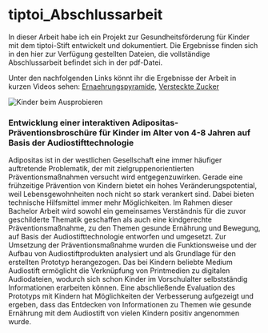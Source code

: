 # tiptoi_Abschlussarbeit

In dieser Arbeit habe ich ein Projekt zur Gesundheitsförderung für Kinder mit dem tiptoi-Stift entwickelt und dokumentiert. Die Ergebnisse finden sich in den hier zur Verfügung gestellten Dateien, die vollständige Abschlussarbeit befindet sich in der pdf-Datei.

Unter den nachfolgenden Links könnt ihr die Ergebnisse der Arbeit in kurzen Videos sehen: [Ernaehrungspyramide](https://youtu.be/hEyZJ95rms8), [Versteckte Zucker](https://youtu.be/E92o13Wb-SQ)

![Kinder beim Ausprobieren](Bilder/KinderbeimAusprobieren.png)


### Entwicklung einer interaktiven Adipositas-Präventionsbroschüre für Kinder im Alter von 4-8 Jahren auf Basis der Audiostifttechnologie
Adipositas ist in der westlichen Gesellschaft eine immer häufiger auftretende Problematik, der mit zielgruppenorientierten Präventionsmaßnahmen versucht wird entgegenzuwirken. Gerade eine frühzeitige Prävention von Kindern bietet ein hohes Veränderungspotential, weil Lebensgewohnheiten noch nicht so stark verankert sind. Dabei bieten technische Hilfsmittel immer mehr Möglichkeiten. Im Rahmen dieser Bachelor Arbeit wird sowohl ein gemeinsames Verständnis für die zuvor geschilderte Thematik geschaffen als auch eine kindgerechte Präventionsmaßnahme, zu den Themen gesunde Ernährung und Bewegung, auf Basis der Audiostifttechnologie entworfen und umgesetzt. Zur Umsetzung der Präventionsmaßnahme wurden die Funktionsweise und der Aufbau von Audiostiftprodukten analysiert und als Grundlage für den erstellten Prototyp herangezogen. Das bei Kindern beliebte Medium Audiostift ermöglicht die Verknüpfung von Printmedien zu digitalen Audiodateien, wodurch sich schon Kinder im Vorschulalter selbstständig Informationen erarbeiten können. Eine abschließende Evaluation des Prototyps mit Kindern hat Möglichkeiten der Verbesserung aufgezeigt und ergeben, dass das Entdecken von Informationen zu Themen wie gesunde Ernährung mit dem Audiostift von vielen Kindern positiv angenommen wurde.
